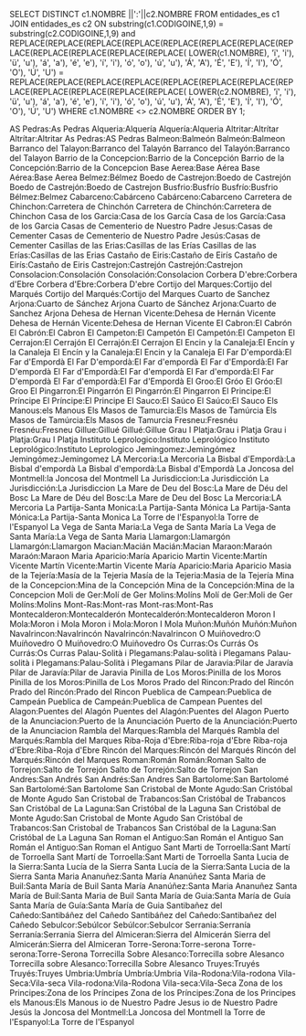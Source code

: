 SELECT DISTINCT c1.NOMBRE ||':'||c2.NOMBRE
FROM entidades_es c1
JOIN entidades_es c2 ON
substring(c1.CODIGOINE,1,9)  = substring(c2.CODIGOINE,1,9) and
REPLACE(REPLACE(REPLACE(REPLACE(REPLACE(REPLACE(REPLACE(REPLACE(REPLACE(REPLACE(REPLACE(REPLACE(
    LOWER(c1.NOMBRE),
    'ï', 'i'),
    'ü', 'u'),
    'á', 'a'),
    'é', 'e'),
    'í', 'i'),
    'ó', 'o'),
    'ú', 'u'),
    'Á', 'A'),
    'É', 'E'),
    'Í', 'I'),
    'Ó', 'O'),
    'Ú', 'U') =
  REPLACE(REPLACE(REPLACE(REPLACE(REPLACE(REPLACE(REPLACE(REPLACE(REPLACE(REPLACE(REPLACE(REPLACE(
    LOWER(c2.NOMBRE),
    'ï', 'i'),
    'ü', 'u'),
    'á', 'a'),
    'é', 'e'),
    'í', 'i'),
    'ó', 'o'),
    'ú', 'u'),
    'Á', 'A'),
    'É', 'E'),
    'Í', 'I'),
    'Ó', 'O'),
    'Ú', 'U')
WHERE c1.NOMBRE <> c2.NOMBRE ORDER BY 1;


AS Pedras:As Pedras
Alqueria:Alquería
Alquería:Alqueria
Altritar:Altrítar
Altrítar:Altritar
As Pedras:AS Pedras
Balmeon:Balmeón
Balmeón:Balmeon
Barranco del Talayon:Barranco del Talayón
Barranco del Talayón:Barranco del Talayon
Barrio de la Concepcion:Barrio de la Concepción
Barrio de la Concepción:Barrio de la Concepcion
Base Aerea:Base Aérea
Base Aérea:Base Aerea
Belmez:Bélmez
Boedo de Castrejon:Boedo de Castrejón
Boedo de Castrejón:Boedo de Castrejon
Busfrio:Busfrío
Busfrío:Busfrio
Bélmez:Belmez
Cabarceno:Cabárceno
Cabárceno:Cabarceno
Carretera de Chinchon:Carretera de Chinchón
Carretera de Chinchón:Carretera de Chinchon
Casa de los Garcia:Casa de los García
Casa de los García:Casa de los Garcia
Casas de Cementerio de Nuestro Padre Jesus:Casas de Cementer
Casas de Cementerio de Nuestro Padre Jesús:Casas de Cementer
Casillas de las Erias:Casillas de las Erías
Casillas de las Erías:Casillas de las Erias
Castaño de Eiris:Castaño de Eirís
Castaño de Eirís:Castaño de Eiris
Castrejon:Castrejón
Castrejón:Castrejon
Consolacion:Consolación
Consolación:Consolacion
Corbera D'ebre:Corbera d'Ebre
Corbera d'Ebre:Corbera D'ebre
Cortijo del Marques:Cortijo del Marqués
Cortijo del Marqués:Cortijo del Marques
Cuarto de Sanchez Arjona:Cuarto de Sánchez Arjona
Cuarto de Sánchez Arjona:Cuarto de Sanchez Arjona
Dehesa de Hernan Vicente:Dehesa de Hernán Vicente
Dehesa de Hernán Vicente:Dehesa de Hernan Vicente
El Cabron:El Cabrón
El Cabrón:El Cabron
El Campeton:El Campetón
El Campetón:El Campeton
El Cerrajon:El Cerrajón
El Cerrajón:El Cerrajon
El Encin y la Canaleja:El Encín y la Canaleja
El Encín y la Canaleja:El Encin y la Canaleja
El Far D'empordà:El Far d'Empordà
El Far D'empordà:El Far d'empordà
El Far d'Empordà:El Far D'empordà
El Far d'Empordà:El Far d'empordà
El Far d'empordà:El Far D'empordà
El Far d'empordà:El Far d'Empordà
El Groo:El Gróo
El Gróo:El Groo
El Pingarron:El Pingarrón
El Pingarrón:El Pingarron
El Principe:El Príncipe
El Príncipe:El Principe
El Sauco:El Saúco
El Saúco:El Sauco
Els Manous:els Manous
Els Masos de Tamurcia:Els Masos de Tamúrcia
Els Masos de Tamúrcia:Els Masos de Tamurcia
Fresneu:Fresnéu
Fresnéu:Fresneu
Gillue:Gillué
Gillué:Gillue
Grau I Platja:Grau i Platja
Grau i Platja:Grau I Platja
Instituto Leprologico:Instituto Leprológico
Instituto Leprológico:Instituto Leprologico
Jemingomez:Jemingómez
Jemingómez:Jemingomez
LA Mercoria:La Mercoria
La Bisbal d'Empordà:La Bisbal d'empordà
La Bisbal d'empordà:La Bisbal d'Empordà
La Joncosa del Montmell:la Joncosa del Montmell
La Jurisdiccion:La Jurisdicción
La Jurisdicción:La Jurisdiccion
La Mare de Deu del Bosc:La Mare de Déu del Bosc
La Mare de Déu del Bosc:La Mare de Deu del Bosc
La Mercoria:LA Mercoria
La Partija-Santa Monica:La Partija-Santa Mónica
La Partija-Santa Mónica:La Partija-Santa Monica
La Torre de l'Espanyol:la Torre de l'Espanyol
La Vega de Santa Maria:La Vega de Santa María
La Vega de Santa María:La Vega de Santa Maria
Llamargon:Llamargón
Llamargón:Llamargon
Macian:Macián
Macián:Macian
Maraon:Maraón
Maraón:Maraon
Maria Aparicio:María Aparicio
Martin Vicente:Martín Vicente
Martín Vicente:Martin Vicente
María Aparicio:Maria Aparicio
Masia de la Tejería:Masía de la Tejeria
Masía de la Tejeria:Masia de la Tejería
Mina de la Concepcion:Mina de la Concepción
Mina de la Concepción:Mina de la Concepcion
Moli de Ger:Molí de Ger
Molins:Molíns
Molí de Ger:Moli de Ger
Molíns:Molins
Mont-Ras:Mont-ras
Mont-ras:Mont-Ras
Montecalderon:Montecalderón
Montecalderón:Montecalderon
Moron I Mola:Moron i Mola
Moron i Mola:Moron I Mola
Muñon:Muñón
Muñón:Muñon
Navalrincon:Navalrincón
Navalrincón:Navalrincon
O Muiñovedro:O Muíñovedro
O Muíñovedro:O Muiñovedro
Os Curras:Os Currás
Os Currás:Os Curras
Palau-Solità i Plegamans:Palau-solità i Plegamans
Palau-solità i Plegamans:Palau-Solità i Plegamans
Pilar de Jaravia:Pilar de Jaravía
Pilar de Jaravía:Pilar de Jaravia
Pinilla de Los Moros:Pinilla de los Moros
Pinilla de los Moros:Pinilla de Los Moros
Prado del Rincon:Prado del Rincón
Prado del Rincón:Prado del Rincon
Pueblica de Campean:Pueblica de Campeán
Pueblica de Campeán:Pueblica de Campean
Puentes del Alagon:Puentes del Alagón
Puentes del Alagón:Puentes del Alagon
Puerto de la Anunciacion:Puerto de la Anunciación
Puerto de la Anunciación:Puerto de la Anunciacion
Rambla del Marques:Rambla del Marqués
Rambla del Marqués:Rambla del Marques
Riba-Roja d'Ebre:Riba-roja d'Ebre
Riba-roja d'Ebre:Riba-Roja d'Ebre
Rincón del Marques:Rincón del Marqués
Rincón del Marqués:Rincón del Marques
Roman:Román
Román:Roman
Salto de Torrejon:Salto de Torrejón
Salto de Torrejón:Salto de Torrejon
San Andres:San Andrés
San Andrés:San Andres
San Bartolome:San Bartolomé
San Bartolomé:San Bartolome
San Cristobal de Monte Agudo:San Cristóbal de Monte Agudo
San Cristobal de Trabancos:San Cristóbal de Trabancos
San Cristóbal de La Laguna:San Cristóbal de la Laguna
San Cristóbal de Monte Agudo:San Cristobal de Monte Agudo
San Cristóbal de Trabancos:San Cristobal de Trabancos
San Cristóbal de la Laguna:San Cristóbal de La Laguna
San Roman el Antiguo:San Román el Antiguo
San Román el Antiguo:San Roman el Antiguo
Sant Marti de Torroella:Sant Martí de Torroella
Sant Martí de Torroella:Sant Marti de Torroella
Santa Lucia de la Sierra:Santa Lucía de la Sierra
Santa Lucía de la Sierra:Santa Lucia de la Sierra
Santa Maria Ananuñez:Santa María Ananúñez
Santa Maria de Buil:Santa María de Buil
Santa María Ananúñez:Santa Maria Ananuñez
Santa María de Buil:Santa Maria de Buil
Santa María de Guia:Santa María de Guía
Santa María de Guía:Santa María de Guia
Santibañez del Cañedo:Santibáñez del Cañedo
Santibáñez del Cañedo:Santibañez del Cañedo
Sebulcor:Sebúlcor
Sebúlcor:Sebulcor
Serrania:Serranía
Serranía:Serrania
Sierra del Almiceran:Sierra del Almicerán
Sierra del Almicerán:Sierra del Almiceran
Torre-Serona:Torre-serona
Torre-serona:Torre-Serona
Torrecilla Sobre Alesanco:Torrecilla sobre Alesanco
Torrecilla sobre Alesanco:Torrecilla Sobre Alesanco
Truyes:Truyés
Truyés:Truyes
Umbria:Umbría
Umbría:Umbria
Vila-Rodona:Vila-rodona
Vila-Seca:Vila-seca
Vila-rodona:Vila-Rodona
Vila-seca:Vila-Seca
Zona de los Principes:Zona de los Príncipes
Zona de los Príncipes:Zona de los Principes
els Manous:Els Manous
io de Nuestro Padre Jesus
io de Nuestro Padre Jesús
la Joncosa del Montmell:La Joncosa del Montmell
la Torre de l'Espanyol:La Torre de l'Espanyol
